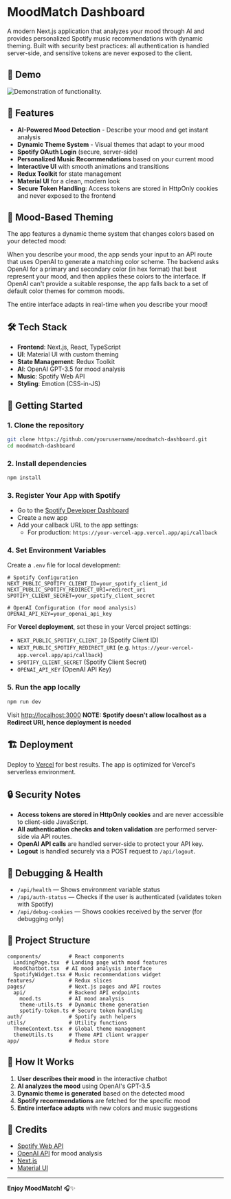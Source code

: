 # MoodMatch Dashboard

A modern Next.js application that analyzes your mood through AI and provides personalized Spotify music recommendations with dynamic theming. Built with security best practices: all authentication is handled server-side, and sensitive tokens are never exposed to the client.

## 🎵 Demo

![Demonstration of functionality.](https://imgur.com/a/hXDARyF)


## 🚀 Features

- **AI-Powered Mood Detection** - Describe your mood and get instant analysis
- **Dynamic Theme System** - Visual themes that adapt to your mood
- **Spotify OAuth Login** (secure, server-side)
- **Personalized Music Recommendations** based on your current mood
- **Interactive UI** with smooth animations and transitions
- **Redux Toolkit** for state management
- **Material UI** for a clean, modern look
- **Secure Token Handling**: Access tokens are stored in HttpOnly cookies and never exposed to the frontend

## 🎨 Mood-Based Theming

The app features a dynamic theme system that changes colors based on your detected mood:

When you describe your mood, the app sends your input to an API route that uses OpenAI to generate a matching color scheme. The backend asks OpenAI for a primary and secondary color (in hex format) that best represent your mood, and then applies these colors to the interface. If OpenAI can't provide a suitable response, the app falls back to a set of default color themes for common moods.


The entire interface adapts in real-time when you describe your mood!

## 🛠️ Tech Stack

- **Frontend**: Next.js, React, TypeScript
- **UI**: Material UI with custom theming
- **State Management**: Redux Toolkit
- **AI**: OpenAI GPT-3.5 for mood analysis
- **Music**: Spotify Web API
- **Styling**: Emotion (CSS-in-JS)

## 🏁 Getting Started

### 1. Clone the repository

```bash
git clone https://github.com/yourusername/moodmatch-dashboard.git
cd moodmatch-dashboard
```

### 2. Install dependencies

```bash
npm install
```

### 3. Register Your App with Spotify

- Go to the [Spotify Developer Dashboard](https://developer.spotify.com/dashboard)
- Create a new app
- Add your callback URL to the app settings:
  - For production: `https://your-vercel-app.vercel.app/api/callback`

### 4. Set Environment Variables

Create a `.env` file for local development:

```env
# Spotify Configuration
NEXT_PUBLIC_SPOTIFY_CLIENT_ID=your_spotify_client_id
NEXT_PUBLIC_SPOTIFY_REDIRECT_URI=redirect_uri
SPOTIFY_CLIENT_SECRET=your_spotify_client_secret

# OpenAI Configuration (for mood analysis)
OPENAI_API_KEY=your_openai_api_key
```

For **Vercel deployment**, set these in your Vercel project settings:

- `NEXT_PUBLIC_SPOTIFY_CLIENT_ID` (Spotify Client ID)
- `NEXT_PUBLIC_SPOTIFY_REDIRECT_URI` (e.g. `https://your-vercel-app.vercel.app/api/callback`)
- `SPOTIFY_CLIENT_SECRET` (Spotify Client Secret)
- `OPENAI_API_KEY` (OpenAI API Key)

### 5. Run the app locally

```bash
npm run dev
```

Visit [http://localhost:3000](http://localhost:3000)
**NOTE: Spotify doesn't allow localhost as a Redirect URI, hence deployment is needed**

## 🏗️ Deployment

Deploy to [Vercel](https://vercel.com/) for best results. The app is optimized for Vercel's serverless environment.

## 🔒 Security Notes

- **Access tokens are stored in HttpOnly cookies** and are never accessible to client-side JavaScript.
- **All authentication checks and token validation** are performed server-side via API routes.
- **OpenAI API calls** are handled server-side to protect your API key.
- **Logout** is handled securely via a POST request to `/api/logout`.

## 🧪 Debugging & Health

- `/api/health` — Shows environment variable status
- `/api/auth-status` — Checks if the user is authenticated (validates token with Spotify)
- `/api/debug-cookies` — Shows cookies received by the server (for debugging only)

## 📂 Project Structure

```
components/         # React components
  LandingPage.tsx  # Landing page with mood features
  MoodChatbot.tsx  # AI mood analysis interface
  SpotifyWidget.tsx # Music recommendations widget
features/           # Redux slices
pages/              # Next.js pages and API routes
  api/              # Backend API endpoints
    mood.ts         # AI mood analysis
    theme-utils.ts  # Dynamic theme generation
    spotify-token.ts # Secure token handling
auth/               # Spotify auth helpers
utils/              # Utility functions
  ThemeContext.tsx  # Global theme management
  themeUtils.ts     # Theme API client wrapper
app/                # Redux store
```

## 🎯 How It Works

1. **User describes their mood** in the interactive chatbot
2. **AI analyzes the mood** using OpenAI's GPT-3.5
3. **Dynamic theme is generated** based on the detected mood
4. **Spotify recommendations** are fetched for the specific mood
5. **Entire interface adapts** with new colors and music suggestions

## 🙏 Credits

- [Spotify Web API](https://developer.spotify.com/documentation/web-api/)
- [OpenAI API](https://openai.com/api/) for mood analysis
- [Next.js](https://nextjs.org/)
- [Material UI](https://mui.com/)

---

**Enjoy MoodMatch!** 🎧✨

